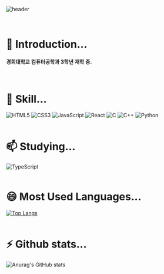 ![header](https://capsule-render.vercel.app/api?type=wave&color=auto&height=300&section=header&text=WonSeokChoi&fontSize=70)

<br/>

# 🔭 Introduction...

<h4> 경희대학교 컴퓨터공학과 3학년 재학 중. </h4>
<br/>

# 🌱 Skill...  

![HTML5](https://img.shields.io/badge/HTML5-E34F26?style=plastic&logo=HTML5&logoColor=white)
![CSS3](https://img.shields.io/badge/CSS3-1572B6?style=plastic&logo=CSS3&logoColor=white)
![JavaScript](https://img.shields.io/badge/JavaScript-F7DF1E?style=plastic&logo=JavaScript&logoColor=white)
![React](https://img.shields.io/badge/React-61DAFB?style=plastic&logo=React&logoColor=white)
![C](https://img.shields.io/badge/C-A8B9CC?style=plastic&logo=C&logoColor=white)
![C++](https://img.shields.io/badge/C++-00599C?style=plastic&logo=C++&logoColor=white)
![Python](https://img.shields.io/badge/Python-3776AB?style=plastic&logo=Python&logoColor=white)
<br/><br/>

 # 📫 Studying...
 
![TypeScript](https://img.shields.io/badge/TypeScript-3178C6?style=plastic&logo=TypeScript&logoColor=white)
<br/><br/>
  
# 😄 Most Used Languages...
[![Top Langs](https://github-readme-stats.vercel.app/api/top-langs/?username=dnjstjr123&langs_count=8)](https://github.com/dnjstjr123/github-readme-stats)
<br/><br/>

# ⚡ Github stats...
![Anurag's GitHub stats](https://github-readme-stats.vercel.app/api?username=dnjstjr123&show_icons=true&theme=radical)
